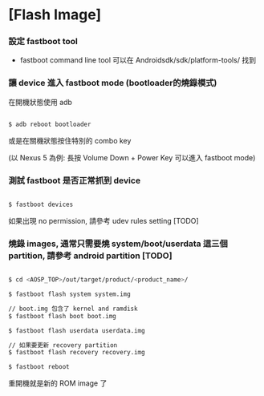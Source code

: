 # [Flash Image]

### 設定 fastboot tool

* fastboot command line tool 可以在 Androidsdk/sdk/platform-tools/ 找到

### 讓 device 進入 fastboot mode (bootloader的燒錄模式)

在開機狀態使用 adb 

```sh

$ adb reboot bootloader

```

或是在關機狀態按住特別的 combo key

(以 Nexus 5 為例: 長按 Volume Down + Power Key 可以進入 fastboot mode)

### 測試 fastboot 是否正常抓到 device

```sh

$ fastboot devices

```

如果出現 no permission, 請參考 udev rules setting [TODO]

### 燒錄 images, 通常只需要燒 system/boot/userdata 這三個 partition, 請參考 android partition [TODO]

```sh

$ cd <AOSP_TOP>/out/target/product/<product_name>/

$ fastboot flash system system.img

// boot.img 包含了 kernel and ramdisk
$ fastboot flash boot boot.img

$ fastboot flash userdata userdata.img

// 如果要更新 recovery partition
$ fastboot flash recovery recovery.img

$ fastboot reboot

```

重開機就是新的 ROM image 了
